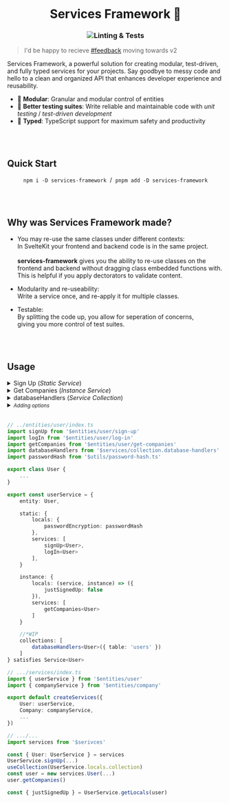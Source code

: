 <h1 align="center">Services Framework 🚀</h1>
<h3 align="center">

![Linting & Tests](https://github.com/Refzlund/services-framework/actions/workflows/main.yml/badge.svg)
</h3>



> I'd be happy to recieve [#feedback](https://github.com/Refzlund/services-framework/labels/feedback%20wanted) moving towards v2

Services Framework, a powerful solution for creating modular, test-driven, and fully typed services for your projects. Say goodbye to messy code and hello to a clean and organized API that enhances developer experience and reusability.

- 🤩 **Modular**: Granular and modular control of entities
- 🧪 **Better testing suites**: Write reliable and maintainable code with *unit testing* / *test-driven development*
- 💫 **Typed**: TypeScript support for maximum safety and productivity

<br><br>

## Quick Start

<p align="center">
	<code>npm i -D services-framework</code>
	 / 
	<code>pnpm add -D services-framework</code>
</p>

<br><br>

## Why was Services Framework made?

- You may re-use the same classes under different contexts: <br>
In SvelteKit your frontend and backend code is in the same project. <br><br>
**services-framework** gives you the ability to re-use classes on the frontend and backend without dragging class embedded functions with. <br>
This is helpful if you apply dectorators to validate content.

- Modularity and re-useability: <br>
Write a service once, and re-apply it for multiple classes. <br>

- Testable: <br>
By splitting the code up, you allow for seperation of concerns,<br> 
giving you more control of test suites.

<br><br>

## Usage

<details><summary>Sign Up (<i>Static Service</i>)</summary>

```ts
// ../entities/user/sign-up.ts
import type { ClassConstructor, StaticServiceFunction, ClassOf } from 'services-framework'
import type { User } from '$entities/user'

// Extending T sets the requirements for T.
export default (<T extends ClassOf<User>>(User: ClassConstructor<T>) => ({

	async signUp(details: Partial<T> & Authentication) {
		const user = new User(...)
		const locals = User.getLocals(user)

		locals.justSignedUp = true
		...
	}

})) satisfies StaticServiceFunction
```
</details>

<details><summary>Get Companies (<i>Instance Service</i>)</summary>
	
```ts
// .../entities/users/get-companies.ts
import type { ClassConstructor, InstanceServiceFunction } from 'services-framework'
import type { User } from '$entities/user'

// Extending T sets the requirements for T.
export default (<T extends ClassOf<User>>(User: ClassConstructor<T>, instance: T, locals: Record<any, any>) => ({

	async getCompanies() {
		const companies = instance.companies || []
		if(locals.justSignedUp) {
			...
		}
		...
	}

})) satisfies InstanceServiceFunction
```
</details>

<details><summary>databaseHandlers (<i>Service Collection</i>)</summary>

```ts
// ../services/collection.database-handlers.ts
import ... from ...

interface Options = {
	table: string
}

export default <T extends ClassOf<any>>(opts: Options) => ({

	static: {
		locals: {
			table: opts.table,
			...
		},
		services: [
			get<T>
			saveAll<T>
		]
	}

	instance: {
		services: [
			save<T>
		]
	}

}) satisfies Collection<T>
```
</details>

<details><summary><i><small>Adding options</i></small></summary>

```ts
interface Options {...}

export default function(opts: Options) {

	// Custom logic
	...

	// 👇 Do not run code between this function and the returned Record-object
	// As the keys are fetched like this: `service(null, null)`
	return (<T extends ClassOf<any>>(Service: ClassConstructor<T>, instance: T, locals: Record<any, any>) => ({

		async someFunction() {
			...
		}

	})) satisfies InstanceServiceFunction
}

// --- * Usage * ---
const instanceServices = [
	someFunction(...)<Entity>
]

```

</details>

<br>

```ts
// ../entities/user/index.ts
import signUp from '$entities/user/sign-up'
import logIn from '$entities/user/log-in'
import getCompanies from '$entities/user/get-companies'
import databaseHandlers from '$services/collection.database-handlers'
import passwordHash from '$utils/password-hash.ts'

export class User {
	...
}

export const userService = {
	entity: User,

	static: {
		locals: {
			passwordEncryption: passwordHash
		},
		services: [
			signUp<User>, 
			logIn<User>
		],
	}

	instance: {
		locals: (service, instance) => ({
			justSignedUp: false
		}),
		services: [
			getCompanies<User>
		]
	}

	//*WIP
	collections: [ 
		databaseHandlers<User>({ table: 'users' })
	] 
} satisfies Service<User>
```

```ts
// .../services/index.ts
import { userService } from '$entities/user'
import { companyService } from '$entities/company'

export default createServices({
	User: userService,
	Company: companyService,
	...
})
```

```ts
// .../...
import services from '$serivces'

const { User: UserService } = services
UserService.signUp(...)
useCollection(UserService.locals.collection)
const user = new services.User(...)
user.getCompanies()

const { justSignedUp } = UserService.getLocals(user)
```


